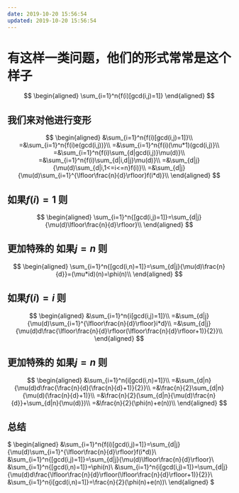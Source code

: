 ```yaml
---
date: 2019-10-20 15:56:54
updated: 2019-10-20 15:56:54
---
```


# 有这样一类问题，他们的形式常常是这个样子 

$$
\begin{aligned}
\sum_{i=1}^n{f(i)[gcd(i,j)=1]}
\end{aligned}
$$

<!---more-->

## 我们来对他进行变形

$$
\begin{aligned}
&\sum_{i=1}^n{f(i)[gcd(i,j)=1]}\\
=&\sum_{i=1}^n{f(i)e(gcd(i,j))}\\
=&\sum_{i=1}^n{f(i)(\mu*1)(gcd(i,j)}\\
=&\sum_{i=1}^n{f(i)\sum_{d|gcd(i,j)}\mu(d)}\\
=&\sum_{i=1}^n{f(i)\sum_{d|i,d|j}\mu(d)}\\
=&\sum_{d|j}{\mu(d)\sum_{d|i,1<=i<=n}f(i)}\\
=&\sum_{d|j}{\mu(d)\sum_{i=1}^{\lfloor\frac{n}{d}\rfloor}f(i*d)}\\
\end{aligned}
$$

## 如果$f(i)=1$ 则 

$$
\begin{aligned}
\sum_{i=1}^n{[gcd(i,j)=1]}=\sum_{d|j}{\mu(d)\lfloor\frac{n}{d}\rfloor}\\
\end{aligned}
$$
## 更加特殊的 如果$j=n$ 则 

$$
\begin{aligned}
\sum_{i=1}^n{[gcd(i,n)=1]}=\sum_{d|j}{\mu(d)\frac{n}{d}}=(\mu*id)(n)=\phi(n)\\
\end{aligned}
$$

## 如果$f(i)=i$ 则 

$$
\begin{aligned}
&\sum_{i=1}^n{i[gcd(i,j)=1]}\\
=&\sum_{d|j}{\mu(d)\sum_{i=1}^{\lfloor\frac{n}{d}\rfloor}i*d}\\
=&\sum_{d|j}{\mu(d)d\frac{\lfloor\frac{n}{d}\rfloor(\lfloor\frac{n}{d}\rfloor+1)}{2}}\\
\end{aligned}
$$
## 更加特殊的 如果$j=n$ 则 

$$
\begin{aligned}
&\sum_{i=1}^n{i[gcd(i,n)=1]}\\
=&\sum_{d|n}{\mu(d)d\frac{\frac{n}{d}(\frac{n}{d}+1)}{2}}\\
=&\frac{n}{2}\sum_{d|n}{\mu(d)(\frac{n}{d}+1)}\\
=&\frac{n}{2}(\sum_{d|n}{\mu(d)\frac{n}{d}}+\sum_{d|n}{\mu(d)})\\
=&\frac{n}{2}(\phi(n)+e(n))\\
\end{aligned}
$$

## 总结

$
\begin{aligned}
&\sum_{i=1}^n{f(i)[gcd(i,j)=1]}=\sum_{d|j}{\mu(d)\sum_{i=1}^{\lfloor\frac{n}{d}\rfloor}f(i*d)}\\
&\sum_{i=1}^n{[gcd(i,j)=1]}=\sum_{d|j}{\mu(d)\lfloor\frac{n}{d}\rfloor}\\
&\sum_{i=1}^n{[gcd(i,n)=1]}=\phi(n)\\
&\sum_{i=1}^n{i[gcd(i,j)=1]}=\sum_{d|j}{\mu(d)d\frac{\lfloor\frac{n}{d}\rfloor(\lfloor\frac{n}{d}\rfloor+1)}{2}}\\
&\sum_{i=1}^n{i[gcd(i,n)=1]}=\frac{n}{2}(\phi(n)+e(n))\\
\end{aligned}
$